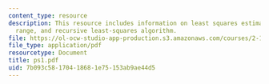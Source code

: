 ```yaml
---
content_type: resource
description: This resource includes information on least squares estimation, calibration
  range, and recursive least-squares algorithm.
file: https://ol-ocw-studio-app-production.s3.amazonaws.com/courses/2-160-identification-estimation-and-learning-spring-2006/7b093c58170418681e75153ab9ae44d5_ps1.pdf
file_type: application/pdf
resourcetype: Document
title: ps1.pdf
uid: 7b093c58-1704-1868-1e75-153ab9ae44d5
---
```

